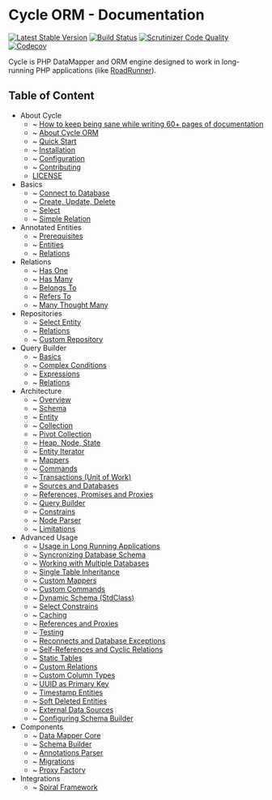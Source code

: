 # Cycle ORM - Documentation
[![Latest Stable Version](https://poser.pugx.org/cycle/orm/version)](https://packagist.org/packages/cycle/orm)
[![Build Status](https://travis-ci.org/cycle/orm.svg?branch=master)](https://travis-ci.org/cycle/orm)
[![Scrutinizer Code Quality](https://scrutinizer-ci.com/g/cycle/orm/badges/quality-score.png?b=master)](https://scrutinizer-ci.com/g/cycle/orm/?branch=master)
[![Codecov](https://codecov.io/gh/cycle/orm/graph/badge.svg)](https://codecov.io/gh/cycle/orm)

Cycle is PHP DataMapper and ORM engine designed to work in long-running PHP applications (like [RoadRunner](https://github.com/spiral/roadrunner)).

Table of Content
----------------
* About Cycle
  * ~ [How to keep being sane while writing 60+ pages of documentation](https://github.com/cycle/docs)
  * ~ [About Cycle ORM](intro/about.md)
  * ~ [Quick Start](basic/quick-start.md)
  * ~ [Installation](into/installation.md)
  * ~ [Configuration](info/configuration.md)
  * ~ [Contributing](into/contributing.md)
  * [LICENSE](license.md)
* Basics
  * ~ [Connect to Database](basic/connetion.md)
  * ~ [Create, Update, Delete](basic/crud.md)
  * ~ [Select](basic/select.md)
  * ~ [Simple Relation](basic/relation.md)
* Annotated Entities
  * ~ [Prerequisites](annotated/prerequisites.md)
  * ~ [Entities](annotated/entity.md)
  * ~ [Relations](annotated/relations.md)
* Relations
  * ~ [Has One](relation/has-one.md)
  * ~ [Has Many](relation/has-many.md)
  * ~ [Belongs To](relation/belongs-to.md)
  * ~ [Refers To](relation/refers-to.md)
  * ~ [Many Thought Many](relation/many-though-many.md)
* Repositories
  * ~ [Select Entity](repository/select.md)
  * ~ [Relations](repository/relations.md)
  * ~ [Custom Repository](repository/custom.md)
* Query Builder
  * ~ [Basics](query-builder/basic.md)
  * ~ [Complex Conditions](query-builder/complex.md)
  * ~ [Expressions](query-builder/expressions.md)
  * ~ [Relations](query-builder/relations.md)
* Architecture
  * ~ [Overview](architecture/overview.md)
  * ~ [Schema](architecture/schema.md)
  * ~ [Entity](architecture/entity.md)
  * ~ [Collection](architecture/collection.md)
  * ~ [Pivot Collection](architecture/pivot-collection.md)
  * ~ [Heap, Node, State](architecture/heap.md)
  * ~ [Entity Iterator](architecture/iterator.md)
  * ~ [Mappers](architecture/mapper.md)
  * ~ [Commands](architecture/command.md)
  * ~ [Transactions (Unit of Work)](architecture/transaction.md)
  * ~ [Sources and Databases](architecture/source.md)
  * ~ [References, Promises and Proxies](architecture/promise.md)
  * ~ [Query Builder](architecture/query-builder.md)
  * ~ [Constrains](architecture/constrain.md)
  * ~ [Node Parser](architecture/node-parser.md)
  * ~ [Limitations](architecture/limitations.md)
* Advanced Usage
  * ~ [Usage in Long Running Applications](advanced/daemonizing.md)
  * ~ [Syncronizing Database Schema](advanced/sync-schema.md)
  * ~ [Working with Multiple Databases](advanced/multiple-databases.md)
  * ~ [Single Table Inheritance](advanced/single-table-inheritance.md)
  * ~ [Custom Mappers](advanced/custom-mapper.md)
  * ~ [Custom Commands](advanced/custom-command.md)
  * ~ [Dynamic Schema (StdClass)](advanced/dynamic-schema.md)
  * ~ [Select Constrains](advanced/constrain.md)
  * ~ [Caching](advanced/caching.md)
  * ~ [References and Proxies](advanced/references.md)
  * ~ [Testing](advanced/testing.md)
  * ~ [Reconnects and Database Exceptions](advanced/exception.md)
  * ~ [Self-References and Cyclic Relations](advanced/cyclic.md)
  * ~ [Static Tables](advanced/static.md)
  * ~ [Custom Relations](advanced/custom-reation.md)
  * ~ [Custom Column Types](advances/custom-column.md)
  * ~ [UUID as Primary Key](advanced/uuid.md)
  * ~ [Timestamp Entities](advanced/timestamp.md)
  * ~ [Soft Deleted Entities](advanced/soft-deletes.md)
  * ~ [External Data Sources](advanced/external.md)
  * ~ [Configuring Schema Builder](advanced/schema-builder.md)
* Components
  * ~ [Data Mapper Core](component/core.md)
  * ~ [Schema Builder](component/schema-builder.md)
  * ~ [Annotations Parser](component/annotated.md)
  * ~ [Migrations](component/migrations.md)
  * ~ [Proxy Factory](component/proxy-factory.md)
* Integrations
  * ~ [Spiral Framework](integration/spiral.md)
